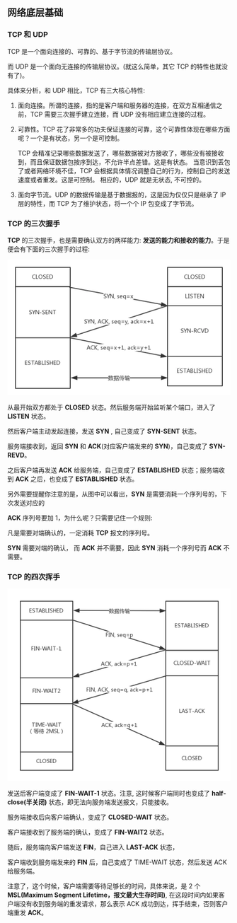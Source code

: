 ## 网络底层基础

### TCP 和 UDP

TCP 是一个面向连接的、可靠的、基于字节流的传输层协议。

而 UDP 是一个面向无连接的传输层协议。(就这么简单，其它 TCP 的特性也就没有了)。

具体来分析，和 UDP 相比，TCP 有三大核心特性:

1. 面向连接。所谓的连接，指的是客户端和服务器的连接，在双方互相通信之前，TCP 需要三次握手建立连接，而 UDP 没有相应建立连接的过程。

2. 可靠性。TCP 花了非常多的功夫保证连接的可靠，这个可靠性体现在哪些方面呢？一个是有状态，另一个是可控制。

   TCP 会精准记录哪些数据发送了，哪些数据被对方接收了，哪些没有被接收到，而且保证数据包按序到达，不允许半点差错。这是有状态。
   当意识到丢包了或者网络环境不佳，TCP 会根据具体情况调整自己的行为，控制自己的发送速度或者重发。这是可控制。
   相应的，UDP 就是无状态, 不可控的。

3. 面向字节流。UDP 的数据传输是基于数据报的，这是因为仅仅只是继承了 IP 层的特性，而 TCP 为了维护状态，将一个个 IP 包变成了字节流。

### TCP 的三次握手

**TCP** 的三次握手，也是需要确认双方的两样能力: **发送的能力和接收的能力**。于是便会有下面的三次握手的过程:

![](../../image/tcp.png)

从最开始双方都处于 **CLOSED** 状态。然后服务端开始监听某个端口，进入了 **LISTEN** 状态。

然后客户端主动发起连接，发送 **SYN** , 自己变成了 **SYN-SENT** 状态。

服务端接收到，返回 **SYN** 和 **ACK**(对应客户端发来的 **SYN**)，自己变成了 **SYN-REVD**。

之后客户端再发送 **ACK** 给服务端，自己变成了 **ESTABLISHED** 状态；服务端收到 **ACK** 之后，也变成了 **ESTABLISHED** 状态。

另外需要提醒你注意的是，从图中可以看出，**SYN** 是需要消耗一个序列号的，下次发送对应的

**ACK** 序列号要加 1，为什么呢？只需要记住一个规则:

凡是需要对端确认的，一定消耗 **TCP** 报文的序列号。

**SYN** 需要对端的确认， 而 **ACK** 并不需要，因此 **SYN** 消耗一个序列号而 **ACK** 不需要。

### TCP 的四次挥手

![](../../image/tcp2.png)

发送后客户端变成了 **FIN-WAIT-1** 状态。注意, 这时候客户端同时也变成了 **half-close(半关闭)** 状态，即无法向服务端发送报文，只能接收。

服务端接收后向客户端确认，变成了 **CLOSED-WAIT** 状态。

客户端接收到了服务端的确认，变成了 **FIN-WAIT2** 状态。

随后，服务端向客户端发送 **FIN**，自己进入 **LAST-ACK** 状态，

客户端收到服务端发来的 **FIN** 后，自己变成了 TIME-WAIT 状态，然后发送 ACK 给服务端。

注意了，这个时候，客户端需要等待足够长的时间，具体来说，是 2 个 **MSL(Maximum Segment Lifetime，报文最大生存时间)**, 在这段时间内如果客户端没有收到服务端的重发请求，那么表示 ACK 成功到达，挥手结束，否则客户端重发 **ACK**。
